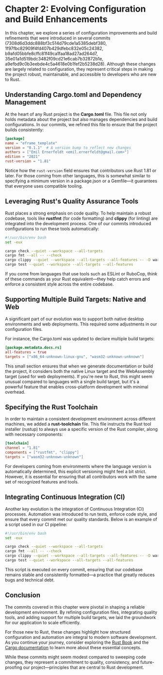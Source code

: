 # Chapter 2: Evolving Configuration and Build Enhancements

In this chapter, we explore a series of configuration improvements and build refinements that were introduced in several commits (7308d6d3ddc888bf3c514d79cde1a5385debf380, 1f97fbc82909f4fd407b429dfebc832e05c24382, b9afd05bbfe8cffc81f49ca1faa18ad27ad264d7, 35e01a1d519bdc3482f09cd21e6cab7b32872b1e, a9efbd9c0b3eebde4c5a4618e0b1fef2b5238d28). Although these changes are largely related to configuration, they represent critical steps in making the project robust, maintainable, and accessible to developers who are new to Rust.

## Understanding Cargo.toml and Dependency Management

At the heart of any Rust project is the **Cargo.toml** file. This file not only holds metadata about the project but also manages dependencies and build configurations. In our commits, we refined this file to ensure that the project builds consistently:

```toml
[package]
name = "eframe_template"
version = "0.1.1"  # A version bump to reflect new changes
authors = ["Emil Ernerfeldt <emil.ernerfeldt@gmail.com>"]
edition = "2021"
rust-version = "1.81"
```

Notice how the `rust-version` field ensures that contributors use Rust 1.81 or later. For those coming from other languages, this is somewhat similar to specifying a minimum version in a package.json or a Gemfile—it guarantees that everyone uses compatible tooling.

## Leveraging Rust's Quality Assurance Tools

Rust places a strong emphasis on code quality. To help maintain a robust codebase, tools like **rustfmt** (for code formatting) and **clippy** (for linting) are integrated into the development process. One of our commits introduced configurations to run these tools automatically:

```bash
#!/usr/bin/env bash
set -eux

cargo check --quiet --workspace --all-targets
cargo fmt --all -- --check
cargo clippy --quiet --workspace --all-targets --all-features -- -D warnings
cargo test --quiet --workspace --all-targets --all-features
```

If you come from languages that use tools such as ESLint or RuboCop, think of these commands as your Rust equivalent—they help catch errors and enforce a consistent style across the entire codebase.

## Supporting Multiple Build Targets: Native and Web

A significant part of our evolution was to support both native desktop environments and web deployments. This required some adjustments in our configuration files.

For instance, the Cargo.toml was updated to declare multiple build targets:

```toml
[package.metadata.docs.rs]
all-features = true
targets = ["x86_64-unknown-linux-gnu", "wasm32-unknown-unknown"]
```

This small section ensures that when we generate documentation or build the project, it considers both the native Linux target and the WebAssembly target (used for web deployments). If you're new to Rust, this might seem unusual compared to languages with a single build target, but it's a powerful feature that enables cross-platform development with minimal overhead.

## Specifying the Rust Toolchain

In order to maintain a consistent development environment across different machines, we added a **rust-toolchain** file. This file instructs the Rust tool installer (rustup) to always use a specific version of the Rust compiler, along with necessary components:

```toml
[toolchain]
channel = "1.81"
components = ["rustfmt", "clippy"]
targets = ["wasm32-unknown-unknown"]
```

For developers coming from environments where the language version is automatically determined, this explicit versioning might feel a bit strict. However, it is essential for ensuring that all contributors work with the same set of recognized features and tools.

## Integrating Continuous Integration (CI)

Another key evolution is the integration of Continuous Integration (CI) processes. Automation was introduced to run tests, enforce code style, and ensure that every commit met our quality standards. Below is an example of a script used in our CI pipeline:

```bash
#!/usr/bin/env bash
set -eux

cargo check --quiet --workspace --all-targets
cargo fmt --all -- --check
cargo clippy --quiet --workspace --all-targets --all-features -- -D warnings
cargo test --quiet --workspace --all-targets --all-features
```

This script is executed on every commit, ensuring that our codebase remains stable and consistently formatted—a practice that greatly reduces bugs and technical debt.

## Conclusion

The commits covered in this chapter were pivotal in shaping a reliable development environment. By refining configuration files, integrating quality tools, and adding support for multiple build targets, we laid the groundwork for our application to scale efficiently.

For those new to Rust, these changes highlight how structured configuration and automation are integral to modern software development. As you continue your journey, consider exploring the [Rust Book](https://doc.rust-lang.org/book/) and the [Cargo documentation](https://doc.rust-lang.org/cargo/) to learn more about these essential concepts.

While these commits might seem modest compared to sweeping code changes, they represent a commitment to quality, consistency, and future-proofing our project—principles that are central to Rust development.
